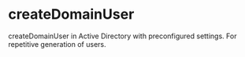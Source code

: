 # createDomainUser
createDomainUser in Active Directory with preconfigured settings. For repetitive generation of users.
